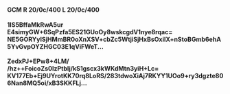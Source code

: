 #### GCM R 20/0c/400 L 20/0c/400
**1IS5BffaMkRwA5ur**<br/>**E4simyGW+6SqPzfa5ES21GUoOy8wskcgdV1nye8rqac=**<br/>**NE5GORYyISjHMmBR0oXnXSV+cbZc5WtjiSjHxBsOxiIX+nStoBGmb6ehA5YvGvpOYZHGC03E1qViFWeT...**<br/><br/>
**ZedxPJ+EPw8+4LM/**<br/>**/hz++FoicoZs0IzPtbIj/kS1gscx3kWKdMtn3yiH+Lc=**<br/>**KV177Eb+Ej9UYrotKK70rq8LoRS/283tdwoXiAj7RKYY1UOo9+ry3dgzte806Nan8MQ5oi/xB3SKKFLj...**
